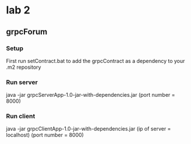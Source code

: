 # lab 2
## grpcForum

### Setup
First run setContract.bat to add the grpcContract as a dependency to your .m2 repository

### Run server
java -jar grpcServerApp-1.0-jar-with-dependencies.jar (port number = 8000)

### Run client
java -jar grpcClientApp-1.0-jar-with-dependencies.jar (ip of server = localhost) (port number = 8000)
